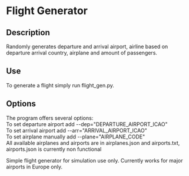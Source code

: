 <h1>Flight Generator</h1>

<h2>Description</h2>
Randomly generates departure and arrival airport, airline based on departure arrival country, airplane and amount of passengers.

<h2>Use</h2>
To generate a flight simply run flight_gen.py.

<h2>Options</h2>
The program offers several options:<br>
To set departure airport add --dep="DEPARTURE_AIRPORT_ICAO"<br>
To set arrival airport add --arr="ARRIVAL_AIRPORT_ICAO"<br>
To set airplane manually add --plane="AIRPLANE_CODE"<br>
All available airplanes and airports are in airplanes.json and airports.txt, airports.json is currently non functional<br>

Simple flight generator for simulation use only. Currently works for major airports in Europe only.